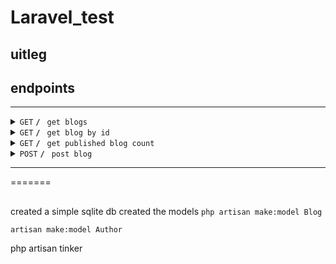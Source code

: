 # Laravel_test


## uitleg 

## endpoints

------------------------------------------------------------------------------------------

<details>
 <summary><code>GET</code> <code><b>/</b></code> <code> get blogs </code></summary>

##### example url
 ``` /blogs?perPage=10&page=1 ```
##### example response 
 ```json
        {
            "title": "Ullam maxime et soluta non molestiae.",
            "author": "Prof. Eula Bergstrom",
            "content": "Et aut dicta distinctio rerum et sapiente. Error placeat molestiae culpa repellat. Impedit rerum voluptatum atque sed distinctio aperiam. Animi natus quaerat sit qui molestiae.",
            "publicatie datum": "2024-01-22"
        },
        {
            "title": "Eius saepe occaecati excepturi pariatur corporis velit sit.",
            "author": "Dr. Anastacio Mitchell",
            "content": "Unde vel quod hic quasi itaque eos. Sint voluptas quas ex dolorem. Dolores optio voluptatem enim hic.",
            "publicatie datum": "2023-07-25"
        },
     
```
##### Responses

> | http code     | content-type                      | response                                                            |
> |---------------|-----------------------------------|---------------------------------------------------------------------|
> | `200`         | `text/plain;charset=UTF-8`        | JSON string                                                         |

####################################################


</details>


<details>
 <summary><code>GET</code> <code><b>/</b></code> <code> get blog by id </code></summary>

##### Parameters

> None

##### Responses

> | http code     | content-type                      | response                                                            |
> |---------------|-----------------------------------|---------------------------------------------------------------------|
> | `200`         | `text/plain;charset=UTF-8`        | JSON string                                                        |
</details>

</details>


<details>
 <summary><code>GET</code> <code><b>/</b></code> <code> get published blog count </code></summary>

##### example url
 ``` /blogs_per_month ```

##### example response
```json {
    "blogs": {
        "2023-05": 3,
        "2023-07": 4,
        "2023-08": 1,
        "2023-09": 5,
        "2023-10": 3,
        "2023-11": 2,
        "2023-12": 2,
        "2024-01": 4,
        "2024-02": 4,
        "2024-03": 2,
        "2024-05": 6,
        "2033-05": 1
    }
}
```

##### Responses

> | http code     | content-type                      | response                                                            |
> |---------------|-----------------------------------|---------------------------------------------------------------------|
> | `200`         | `text/plain;charset=UTF-8`        | JSON string                                                        |


</details>

<details>
 <summary><code>POST</code> <code><b>/</b></code> <code> post blog </code></summary>
##### example url
 ``` /blog ```
##### example body 

```json
   {
            "title": "posttest",
            "author": "posttest",
            "content": "posttest",
            "publication_date": "2063-05-07"
}
```

##### Responses

> | http code     | content-type                      | response                                                            |
> |---------------|-----------------------------------|---------------------------------------------------------------------|
> | `200`         | `text/plain;charset=UTF-8`        | JSON string                                                        |


</details>


------------------------------------------------------------------------------------------
=======




## 

created a simple sqlite db
created the models
```php artisan make:model Blog```

```artisan make:model Author```

php artisan tinker

